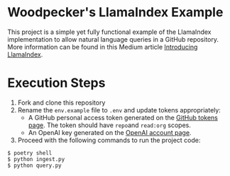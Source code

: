 
# Woodpecker's LlamaIndex Example

This project is a simple yet fully functional example of the LlamaIndex implementation to allow natural language queries in a GitHub repository. More information can be found in this Medium article [Introducing LlamaIndex](https://medium.com/@woodpecker2000/introducing-llamaindex-169bbf475a94).

# Execution Steps

1. Fork and clone this repository
2. Rename the `env.example` file to `.env` and update tokens appropriately:
   * A GitHub personal access token generated on the [GitHub tokens page](https://github.com/settings/tokens/new). The token should have `repo`and `read:org` scopes.
   * An OpenAI key generated on the [OpenAI account page](https://platform.openai.com/account/api-keys).
3. Proceed with the following commands to run the project code:

```
$ poetry shell
$ python ingest.py
$ python query.py
```